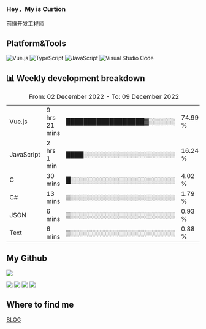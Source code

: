 ### Hey，My is Curtion
前端开发工程师
## Platform&Tools

![Vue.js](https://img.shields.io/badge/-Vue.js-4FC08D?style=flat-square&logo=Vue.js&logoColor=white)
![TypeScript](https://img.shields.io/badge/-TypeScript-007ACC?style=flat-square&logo=typescript&logoColor=white)
![JavaScript](https://img.shields.io/badge/-JavaScript-F7DF1E?style=flat-square&logo=javascript&logoColor=black)
![Visual Studio Code](https://img.shields.io/badge/-VSCode-007ACC?style=flat-square&logo=Visual-Studio-Code&logoColor=white)

## 📊 Weekly development breakdown

<!--START_SECTION:waka-->

<table><caption>From: 02 December 2022 - To: 09 December 2022</caption><tr><td>Vue.js</td><td>9 hrs 21 mins</td><td>██████████████████▓░░░░░░</td><td>74.99 %</td></tr><tr><td>JavaScript</td><td>2 hrs 1 min</td><td>████░░░░░░░░░░░░░░░░░░░░░</td><td>16.24 %</td></tr><tr><td>C</td><td>30 mins</td><td>█░░░░░░░░░░░░░░░░░░░░░░░░</td><td>4.02 %</td></tr><tr><td>C#</td><td>13 mins</td><td>▒░░░░░░░░░░░░░░░░░░░░░░░░</td><td>1.79 %</td></tr><tr><td>JSON</td><td>6 mins</td><td>▒░░░░░░░░░░░░░░░░░░░░░░░░</td><td>0.93 %</td></tr><tr><td>Text</td><td>6 mins</td><td>▒░░░░░░░░░░░░░░░░░░░░░░░░</td><td>0.88 %</td></tr></table>

<!--END_SECTION:waka-->

## My Github

![](http://github-profile-summary-cards.vercel.app/api/cards/profile-details?username=curtion&theme=nord_bright)

![](http://github-profile-summary-cards.vercel.app/api/cards/stats?username=curtion&theme=nord_bright)
![](http://github-profile-summary-cards.vercel.app/api/cards/productive-time?username=curtion&theme=nord_bright&utcOffset=8)
![](http://github-profile-summary-cards.vercel.app/api/cards/repos-per-language?username=curtion&theme=nord_bright)
![](http://github-profile-summary-cards.vercel.app/api/cards/most-commit-language?username=curtion&theme=nord_bright)

## Where to find me

[BLOG](https://blog.3gxk.net)

